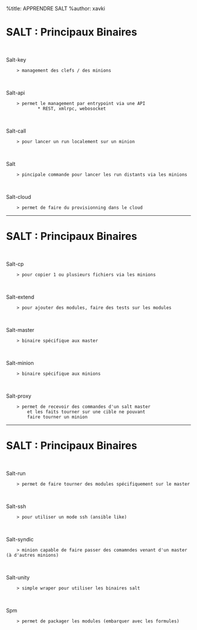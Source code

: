 %title: APPRENDRE SALT
%author: xavki


# SALT : Principaux Binaires


<br>

Salt-key

		> management des clefs / des minions

<br>

Salt-api

		> permet le management par entrypoint via une API
				* REST, xmlrpc, webosocket

<br>

Salt-call

		> pour lancer un run localement sur un minion

<br>

Salt

		> pincipale commande pour lancer les run distants via les minions

<br>

Salt-cloud 

		> permet de faire du provisionning dans le cloud

--------------------------------------------------------------------------

# SALT : Principaux Binaires

<br>

Salt-cp

		> pour copier 1 ou plusieurs fichiers via les minions

<br>

Salt-extend

		> pour ajouter des modules, faire des tests sur les modules

<br>

Salt-master

		> binaire spécifique aux master

<br>

Salt-minion

		> binaire spécifique aux minions

<br>

Salt-proxy

		> permet de recevoir des commandes d'un salt master
			et les faits tourner sur une cible ne pouvant 
			faire tourner un minion

--------------------------------------------------------------------------

# SALT : Principaux Binaires

<br>

Salt-run 

		> permet de faire tourner des modules spécifiquement sur le master

<br>

Salt-ssh

		> pour utiliser un mode ssh (ansible like)

<br>

Salt-syndic

		> minion capable de faire passer des comamndes venant d'un master (à d'autres minions)

<br>

Salt-unity 

		> simple wraper pour utiliser les binaires salt

<br>

Spm 

		> permet de packager les modules (embarquer avec les formules)

